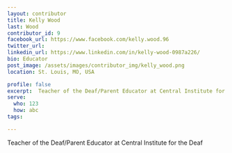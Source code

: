 ```yaml
---
layout: contributor
title: Kelly Wood
last: Wood
contributor_id: 9
facebook_url: https://www.facebook.com/kelly.wood.96
twitter_url: 
linkedin_url: https://www.linkedin.com/in/kelly-wood-0987a226/
bio: Educator
post_image: /assets/images/contributor_img/kelly_wood.png
location: St. Louis, MO, USA

profile: false
excerpt:  Teacher of the Deaf/Parent Educator at Central Institute for the Deaf
serve:
  who: 123
  how: abc
tags:

---
```


Teacher of the Deaf/Parent Educator at Central Institute for the Deaf